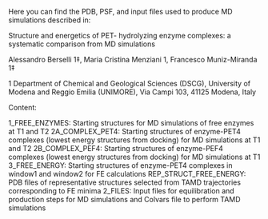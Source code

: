 Here you can find the PDB, PSF, and input files used to produce MD simulations described in:

Structure and energetics of PET- hydrolyzing enzyme complexes: a systematic comparison from MD simulations

Alessandro Berselli 1‡, Maria Cristina Menziani 1, Francesco Muniz-Miranda 1‡

1 Department of Chemical and Geological Sciences (DSCG), University of Modena and Reggio Emilia (UNIMORE), Via Campi 103, 41125 Modena, Italy

Content: 

1_FREE_ENZYMES: Starting structures for MD simulations of free enzymes at T1 and T2
2A_COMPLEX_PET4: Starting structures of enzyme-PET4 complexes (lowest energy structures from docking) for MD simulations at T1 and T2
2B_COMPLEX_PEF4: Starting structures of enzyme-PEF4 complexes (lowest energy structures from docking) for MD simulations at T1
3_FREE_ENERGY: Starting structures of enzyme-PET4 complexes in window1 and window2 for FE calculations
REP_STRUCT_FREE_ENERGY: PDB files of representative structures selected from TAMD trajectories corresponding to FE minima
2_FILES: Input files for equilibration and production steps for MD simulations and Colvars file to perform TAMD simulations
